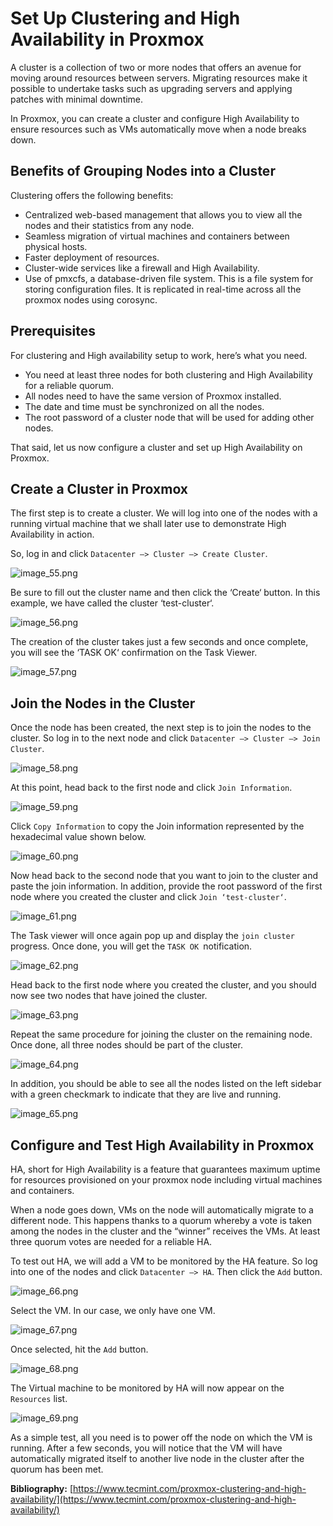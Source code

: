 # Set Up Clustering and High Availability in Proxmox

A cluster is a collection of two or more nodes that offers an avenue for moving around resources between servers. Migrating resources make it possible to undertake tasks such as upgrading servers and applying patches with minimal downtime.

In Proxmox, you can create a cluster and configure High Availability to ensure resources such as VMs automatically move when a node breaks down.

## Benefits of Grouping Nodes into a Cluster

Clustering offers the following benefits:

+ Centralized web-based management that allows you to view all the nodes and their statistics from any node.
+ Seamless migration of virtual machines and containers between physical hosts.
+ Faster deployment of resources.
+ Cluster-wide services like a firewall and High Availability.
+ Use of pmxcfs, a database-driven file system. This is a file system for storing configuration files. It is replicated in real-time across all the proxmox nodes using corosync.

## Prerequisites

For clustering and High availability setup to work, here’s what you need.

+ You need at least three nodes for both clustering and High Availability for a reliable quorum.
+ All nodes need to have the same version of Proxmox installed.
+ The date and time must be synchronized on all the nodes.
+ The root password of a cluster node that will be used for adding other nodes.

That said, let us now configure a cluster and set up High Availability on Proxmox.

## Create a Cluster in Proxmox

The first step is to create a cluster. We will log into one of the nodes with a running virtual machine that we shall later use to demonstrate High Availability in action.

So, log in and click `Datacenter –> Cluster –> Create Cluster`.

![image_55.png](image_55.png)

Be sure to fill out the cluster name and then click the ‘Create‘ button. In this example, we have called the cluster ‘test-cluster‘.

![image_56.png](image_56.png)

The creation of the cluster takes just a few seconds and once complete, you will see the ‘TASK OK‘ confirmation on the Task Viewer.

![image_57.png](image_57.png)

## Join the Nodes in the Cluster
Once the node has been created, the next step is to join the nodes to the cluster. So log in to the next node and click `Datacenter –> Cluster –> Join Cluster`.

![image_58.png](image_58.png)

At this point, head back to the first node and click `Join Information`.

![image_59.png](image_59.png)

Click `Copy Information` to copy the Join information represented by the hexadecimal value shown below.

![image_60.png](image_60.png)

Now head back to the second node that you want to join to the cluster and paste the join information. In addition, provide the root password of the first node where you created the cluster and click `Join ‘test-cluster‘`.

![image_61.png](image_61.png)

The Task viewer will once again pop up and display the `join cluster` progress. Once done, you will get the `TASK OK `notification.

![image_62.png](image_62.png)

Head back to the first node where you created the cluster, and you should now see two nodes that have joined the cluster.

![image_63.png](image_63.png)

Repeat the same procedure for joining the cluster on the remaining node. Once done, all three nodes should be part of the cluster.

![image_64.png](image_64.png)

In addition, you should be able to see all the nodes listed on the left sidebar with a green checkmark to indicate that they are live and running.

![image_65.png](image_65.png)

## Configure and Test High Availability in Proxmox

HA, short for High Availability is a feature that guarantees maximum uptime for resources provisioned on your proxmox node including virtual machines and containers.

When a node goes down, VMs on the node will automatically migrate to a different node. This happens thanks to a quorum whereby a vote is taken among the nodes in the cluster and the “winner” receives the VMs. At least three quorum votes are needed for a reliable HA.

To test out HA, we will add a VM to be monitored by the HA feature. So log into one of the nodes and click `Datacenter –> HA`. Then click the `Add` button.

![image_66.png](image_66.png)

Select the VM. In our case, we only have one VM.

![image_67.png](image_67.png)

Once selected, hit the `Add` button.

![image_68.png](image_68.png)

The Virtual machine to be monitored by HA will now appear on the `Resources` list.

![image_69.png](image_69.png)

As a simple test, all you need is to power off the node on which the VM is running. After a few seconds, you will notice that the VM will have automatically migrated itself to another live node in the cluster after the quorum has been met.

**Bibliography:** [https://www.tecmint.com/proxmox-clustering-and-high-availability/](https://www.tecmint.com/proxmox-clustering-and-high-availability/)